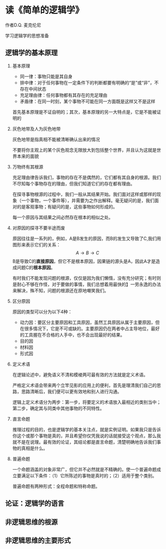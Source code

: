 # 读《简单的逻辑学》

作者D.Q. 麦克伦尼



学习逻辑学的思想准备

## 逻辑学的基本原理

1. 基本原理

   - 同一律：事物只能是其自身
   - 排中律：对于任何事物在一定条件下的判断都要有明确的“是”或“非”，不存在中间状态
   - 充足理由律：任何事物都有其存在的充足理由
   - 矛盾律：在同一时刻，某个事物不可能在同一方面既是这样又不是这样

   首先基本原理是不证自明的；其次，基本原理的另一大特点是，它是不能被证明的

2. 灰色地带及人为灰色地带

   灰色地带是指真相不能被清晰确认出来的情况

   不要将你主观上的某个灰色观念无限放大到包括整个世界，并且认为这就是世界本来的面貌

3. 万物终有其根源

   充足理由律告诉我们，事物的存在不是偶然的，它们都有其自身的根源。我们不尽知每个事物存在的理由，但我们知道它们的存在都有理由。

   在探寻事物根源的过程中，我们一般从其结果开始。我们面对这样或那样的现象（一个事物，一个事件等），并需要为之作出解释。毫无疑问的是，我们面对的是客观事物；有疑问的是，这些事物如何形成的。

   每一个原因与其结果之间必然存在根本的相似之处。

4. 对原因的探寻不要半途而废

   原因往往是一系列的，例如，A是B发生的原因，而B的发生又导致了C,我们用图形来表示它们的关系：
   $$
   A\rightarrow B \rightarrow C
   $$
   B是导致C的**直接原因**，但它不是根本原因，因果链的源头是A，因此A才是造成问题C的**根本原因**。

   有时我们不能发现问题的根源，仅仅是因为我们懒惰，没有充分研究；有时则是耐心不够在作怪，对于要做的事情，我们总想着用最快的】一劳永逸的办法来解决，殊不知，问题的根源还在原地嘲笑我们。

5. 区分原因

   原因的类型可以分为以下4种：

   - 动力因：要区分主要原因和工具原因，虽然工具原因从属于主要原因，但在很多情况下，它是不可或缺的。主要原因仍在两者中占主导地位，最好的工具握在不合格的人手中，也不会出现最好的结果。
   - 目的因
   - 材料因
   - 形式因

6. 定义术语

   在逻辑论述中，避免语义不清和模棱两可最有效的方法就是定义术语。

   严格定义术语会带来两个立竿见影的应用上的便利，首先是理清我们自己的思路，思路清晰后，我们便可以更有效地和别人进行沟通。

   逻辑上定义术语分为两步：第一步，将要定义的术语放入最相近的类别当中；第二步，确定其与同类中其他事物的不同特性。

7. 直言命题

   推理过程的目的，也是逻辑学的基本关注点，就是实例证明。如果我只是告诉你这个或那个事物是真的，并且希望你仅凭我说的话就接受这个观点，那么我就不是在说理。最有效的论证，其结论都是直言命题，清楚明确地告诉我们事物的真相是什么。

8. 普遍命题

   一个命题涵盖的对象非常广，但它并不必然就是不精确的。使一个普遍命题成立要满足以下条件：（1）它所陈述的事物是真时的；（2）适用于整个类别。

   普遍命题有两种形式：全程命题和特称命题。

## 论证：逻辑学的语言



## 非逻辑思维的根源



## 非逻辑思维的主要形式